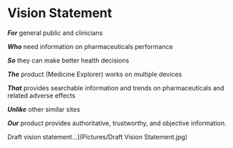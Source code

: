 # Vision Statement

**_For_** general public and clinicians

**_Who_** need information on pharmaceuticals performance

**_So_** they can make better health decisions

**_The_** product (Medicine Explorer) works on multiple devices

**_That_** provides searchable information and trends on pharmaceuticals and related adverse effects

**_Unlike_** other similar sites

**_Our_** product provides authoritative, trustworthy, and objective information.


Draft vision statement...](Pictures/Draft Vision Statement.jpg)
